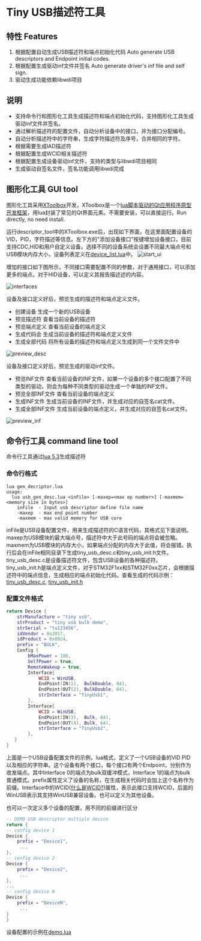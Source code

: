 # Tiny USB描述符工具

## 特性 Features

1. 根据配置自动生成USB描述符和端点初始化代码 Auto generate USB descriptors and Endpoint initial codes.
2. 根据配置生成驱动inf文件并签名 Auto generate driver's inf file and self sign.
3. 驱动生成功能依赖libwdi项目

## 说明

* 支持命令行和图形化工具生成描述符和端点初始化代码，支持图形化工具生成驱动inf文件并签名。
* 通过解析描述符的配置文件，自动分析设备中的接口，并为接口分配编号。
* 自动分析描述符中的字符串，生成字符描述符及序号，合并相同的字符。
* 根据需要生成IAD描述符
* 根据配置生成WCID相关描述符
* 根据配置生成设备驱动inf文件，支持的类型与libwdi项目相同
* 生成驱动自签名文件，签名功能调用libwdi完成

## 图形化工具 GUI tool

图形化工具采用[XToolbox][xtoolbox_download]开发，XToolbox是一个[lua脚本驱动的Qt应用程序原型开发框架][xtoolbox_intro]，用lua封装了常见的Qt界面元素。不需要安装，可以直接运行。Run directly, no need install.

运行descriptor_tool中的XToolbox.exe后，出现如下界面，在这里面配置设备的VID，PID，字符描述等信息。左下方的"添加设备接口"按键增加设备接口，目前支持CDC,HID和用户自定义设备。选择不同的设备系统会设置不同最大端点号和USB模块内存大小，设备列表定义在[device_list.lua][device_list]中。
![start_ui](../images/start_ui.png)

增加的接口如下图所示，不同接口需要配置不同的参数，对于通用接口，可以添加更多的端点。对于HID设备，可以定义其报告描述述的内容。

![interfaces](../images/interface_ui.png)

设备及接口定义好后，预览生成的描述符和端点定义文件。

* 创建设备 生成一个新的USB设备
* 预览描述符 查看当前设备的描述符
* 预览端点定义 查看当前设备的端点定义
* 生成代码会 生成当前设备的描述符和端点定义文件
* 生成全部代码 将所有设备的描述符和端点定义生成到同一个文件文件中

![preview_desc](../images/preview_desc.png)

设备及接口定义好后，预览生成的驱动inf文件。

* 预览INF文件 查看当前设备的INF文件，如果一个设备的多个接口配置了不同类型的驱动，则会为每种不同类型的驱动生成一个单独的INF文件。
* 预览全部INF文件 查看当前设备的端点定义
* 生成INF文件 生成当前设备的INF文件，并生成对应的自签名cat文件。
* 生成全部INF文件 生成当前设备的端点定义，并生成对应的自签名cat文件。

![preview_inf](../images/preview_inf.png)


## 命令行工具 command line tool

命令行工具通过[lua 5.3][lua_download]生成描述符

### 命令行格式

```batch
lua gen_decriptor.lua
usage:
  lua usb_gen_desc.lua <inFile> [-maxep=<max ep number>] [-maxmem=<memory size in bytes>]
    inFile  - Input usb descriptor define file name
    -maxep  - max end point number
    -maxmem - max valid memory for USB core
```
inFile是USB设备配置文件，用来生成描述符的C语言代码，其格式见下面说明。maxep为USB模块的最大端点号，描述符中大于此号码的端点将会被忽略。maxmem为USB模块的内存大小，如果端点分配的内存大于此值，将会报错。执行后会在inFile相同目录下生成tiny_usb_desc.c和tiny_usb_init.h文件。tiny_usb_desc.c是设备描述符文件，包含USB设备的各种描述符。tiny_usb_init.h是端点定义文件，对于STM32F1xx和STM32F0xx芯片，会根据描述符中的端点信息，生成相应的端点初始化代码。查看生成的代码示例：[tiny_usb_desc.c][tiny_usb_desc_demo], [tiny_usb_init.h][tiny_usb_init_demo]

### 配置文件格式

```lua
return Device {
    strManufacture = "tiny usb",
    strProduct = "tiny usb bulk demo",
    strSerial = "tu123456",
    idVendor = 0x2017,
    idProduct = 0x0924,
    prefix = "BULK",
    Config {
        bMaxPower = 100,
        SelfPower = true,
        RemoteWakeup = true,
        Interface{
            WCID = WinUSB,
            EndPoint(IN(1),  BulkDouble, 64),
            EndPoint(OUT(2), BulkDouble, 64),
            strInterface = "TinyUsb1",
        },
        Interface{
            WCID = WinUSB,
            EndPoint(IN(3),  Bulk, 64),
            EndPoint(OUT(4), Bulk, 64),
            strInterface = "TinyUsb2",
        },
   }
}
```
上面是一个USB设备配置文件的示例，lua格式，定义了一个USB设备的VID PID以及相应的字符串。这个设备有两个接口，每个接口有两个Endpoint，分别作为收发端点。其中Interface 0的端点为bulk双缓冲模式，Interface 1的端点为bulk普通模式。prefix属性定义了设备的名称，在生成相关代码时会加上这个名称作为前缀。Interface中的WCID([什么是WCID?][what_is_wcid])属性，表示此接口支持WCID，后面的WinUSB表示其支持WinUSB兼容设备。也可以定义为其他设备。

也可以一次定义多个设备的配置，用不同的前缀进行区分
```lua
-- DEMO USB descriptor multiple device
return {
-- config device 1
Device {
    prefix = "Device1",
     ...
},
-- config device 2
Device {
    prefix = "Device2",
     ...
},
...
-- config device N
Device {
    prefix = "DeviceN",
     ...
}
}
```

设备配置的示例在[demo.lua][desc_demo]




[lua_download]: https://www.lua.org/download.html
[xtoolbox_download]: https://github.com/xtoolbox/Introduction/releases
[xtoolbox_intro]: https://github.com/xtoolbox/Introduction
[desc_demo]: https://github.com/xtoolbox/tiny_usb/blob/master/tiny_usb_stack/descriptor_demo/demo.lua
[what_is_wcid]: https://github.com/xtoolbox/tiny_usb/wiki/WCID-Device
[tiny_usb_desc_demo]: https://github.com/xtoolbox/tiny_usb/blob/master/tiny_usb_stack/descriptor_demo/tiny_usb_desc.c
[tiny_usb_init_demo]: https://github.com/xtoolbox/tiny_usb/blob/master/tiny_usb_stack/descriptor_demo/tiny_usb_init.h
[device_list]:https://github.com/xtoolbox/tiny_usb/blob/master/descriptor_tool/device_list.lua
